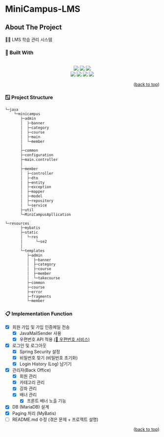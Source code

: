 # MiniCampus-LMS

<!-- ABOUT THE PROJECT -->
## About The Project

👩‍💻 LMS 학습 관리 시스템

### 📁 Built With

<div align=center> 
<br>
    <img src="https://img.shields.io/badge/Spring Boot-6DB33F?style=for-the-badge&logo=Spring Boot&logoColor=white"> 
    <img src="https://img.shields.io/badge/MariaDB-003545?style=for-the-badge&logo=MariaDB&logoColor=white">
    <img src="https://img.shields.io/badge/java-007396?style=for-the-badge&logo=java&logoColor=white">
<br>
    <img src="https://img.shields.io/badge/html5-E34F26?style=for-the-badge&logo=html5&logoColor=white"> 
    <img src="https://img.shields.io/badge/css-1572B6?style=for-the-badge&logo=css3&logoColor=white">
    <img src="https://img.shields.io/badge/javascript-F7DF1E?style=for-the-badge&logo=javascript&logoColor=black">
    <img src="https://img.shields.io/badge/jquery-0769AD?style=for-the-badge&logo=jquery&logoColor=white">
</div>
<p align="right">(<a href="#readme-top">back to top</a>)</p>

### 🪟 Project Structure
```bash
└─java
    └─minicampus
       ├─admin
       │  ├─banner
       │  ├─category
       │  ├─course
       │  ├─main
       │  └─member
       │
       ├─common
       ├─configuration
       ├─main.controller
       │
       ├─member
       │  ├─controller
       │  ├─dto
       │  ├─entity
       │  ├─exception
       │  ├─mapper
       │  ├─model
       │  ├─repository
       │  └─service
       ├─util     
       └─MiniCampusApllication

```
```bash
└─resources
       ├─mybatis
       ├─static
       │  └─res
       │      └─se2
       │
       └─templates
          ├─admin
          │  ├─banner
          │  ├─category
          │  ├─course
          │  ├─member
          │  └─takecourse
          ├─common
          ├─course
          ├─error
          ├─fragments
          └─member
```

<!-- ROADMAP -->
### 📋 Implementation Function

- [x] 회원 가입 및 가입 인증메일 전송
  - [x] JavaMailSender 사용
  - [x] 우편번호 API 적용 [(📩 우편번호 서비스)](https://postcode.map.daum.net/guide)
- [x] 로그인 및 로그아웃
  - [x] Spring Security 설정
  - [x] 비밀번호 찾기 (비밀번호 초기화)
  - [x] Login History (Log) 남기기
- [x] 관리자(Back Office) 
  - [x] 회원 관리
  - [x] 카테고리 관리
  - [x] 강좌 관리
  - [x] 배너 관리
    - [x] 프론트 배너 노출 기능
- [x] DB (MariaDB) 설계
- [x] Paging 처리 (MyBatis)
- [ ] README.md 수정 (겪은 문제 + 프로젝트 설명)

<p align="right">(<a href="#readme-top">back to top</a>)</p>